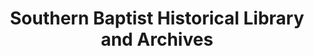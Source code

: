 ---
layout: repo
title: "Southern Baptist Historical Library and Archives"
id: 6066
permalink: repos/6066/
---